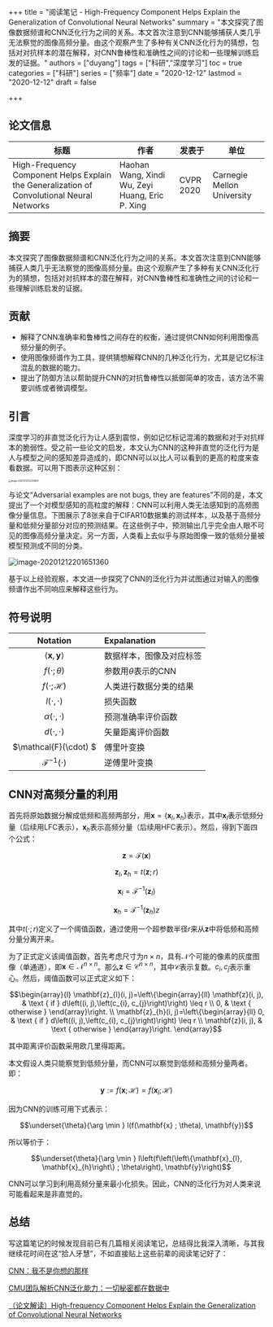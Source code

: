 +++
title = "阅读笔记 - High-Frequency Component Helps Explain the Generalization of Convolutional Neural Networks"
summary = "本文探究了图像数据频谱和CNN泛化行为之间的关系。本文首次注意到CNN能够捕获人类几乎无法察觉的图像高频分量。由这个观察产生了多种有关CNN泛化行为的猜想，包括对对抗样本的潜在解释，对CNN鲁棒性和准确性之间的讨论和一些理解训练启发的证据。"
authors = ["duyang"]
tags = ["科研","深度学习"]
toc = true
categories = ["科研"]
series = ["频率"]
date = "2020-12-12"
lastmod = "2020-12-12"
draft = false

+++


## 论文信息

| 标题                                                         | 作者                                            | 发表于    | 单位                       |
| ------------------------------------------------------------ | ----------------------------------------------- | --------- | -------------------------- |
| High-Frequency Component Helps Explain the Generalization of Convolutional Neural Networks | Haohan Wang, Xindi Wu, Zeyi Huang, Eric P. Xing | CVPR 2020 | Carnegie Mellon University |

## 摘要

本文探究了图像数据频谱和CNN泛化行为之间的关系。本文首次注意到CNN能够捕获人类几乎无法察觉的图像高频分量。由这个观察产生了多种有关CNN泛化行为的猜想，包括对对抗样本的潜在解释，对CNN鲁棒性和准确性之间的讨论和一些理解训练启发的证据。

## 贡献

- 解释了CNN准确率和鲁棒性之间存在的权衡，通过提供CNN如何利用图像高频分量的例子。
- 使用图像频谱作为工具，提供猜想解释CNN的几种泛化行为，尤其是记忆标注混乱的数据的能力。
- 提出了防御方法以帮助提升CNN的对抗鲁棒性以抵御简单的攻击，该方法不需要训练或者微调模型。

## 引言

深度学习的非直觉泛化行为让人感到震惊，例如记忆标记混淆的数据和对于对抗样本的脆弱性。受之前一些论文的启发，本文认为CNN的这种非直觉的泛化行为是人与模型之间的感知差异造成的，即CNN可以以比人可以看到的更高的粒度来查看数据。可以用下图表示这种区别：

<img src="https://i.loli.net/2020/12/12/WknwpqmzGZcXhvY.png" alt="image-20201212152259847" style="zoom:30%;" />

与论文“Adversarial examples are not bugs, they are features”不同的是，本文提出了一个对模型感知的高粒度的解释：CNN可以利用人类无法感知到的高频图像分量信息。下图展示了8张来自于CIFAR10数据集的测试样本，以及基于高频分量和低频分量部分对应的预测结果。在这些例子中，预测输出几乎完全由人眼不可见的图像高频分量决定。另一方面，人类看上去似乎与原始图像一致的低频分量被模型预测成不同的分类。

![image-20201212201651360](https://i.loli.net/2020/12/12/TbEVQDO7uKv4pdj.png)

基于以上经验观察，本文进一步探究了CNN的泛化行为并试图通过对输入的图像频谱作出不同响应来解释这些行为。

## 符号说明

|                Notation                | Expalanation             |
| :------------------------------------: | :----------------------- |
| $\langle\mathbf{x}, \mathbf{y}\rangle$ | 数据样本，图像及对应标签 |
|          $f(\cdot ; \theta)$           | 参数用$\theta$表示的CNN  |
|        $f(\cdot ; \mathcal{H})$        | 人类进行数据分类的结果   |
|            $l(\cdot,\cdot)$            | 损失函数                 |
|         $\alpha(\cdot,\cdot)$          | 预测准确率评价函数       |
|            $d(\cdot,\cdot)$            | 矢量距离评价函数         |
|         $\mathcal{F}(\cdot) $          | 傅里叶变换               |
|       $\mathcal{F}^{-1}(\cdot)$        | 逆傅里叶变换             |

## CNN对高频分量的利用

首先将原始数据分解成低频和高频两部分，用$\mathbf{x}=\{\mathbf{x}_l,\mathbf{x}_h\}$表示，其中$\mathbf{x}_l$表示低频分量（后续用LFC表示），$\mathbf{x}_h$表示高频分量（后续用HFC表示）。然后，得到下面四个公式：

$$\mathbf{z} =\mathcal{F}(\mathbf{x})$$

$$\mathbf{z}_{l}, \mathbf{z}_{h}=t(\mathbf{z} ; r)$$

$$\mathbf{x}_{l}= \mathcal{F}^{-1}\left(\mathbf{z}_{l}\right)$$

$$\mathbf{x}_{h}=\mathcal{F}^{-1}\left(\mathbf{z}_{h}\right)z$$

其中$t(\cdot; r)$定义了一个阈值函数，通过使用一个超参数半径$r$来从$\mathbf{z}$中将低频和高频分量分离开来。

为了正式定义该阈值函数，首先考虑尺寸为$n\times n$，具有$\mathcal{N}$个可能的像素的灰度图像（单通道），即$\mathbf{x}\in \mathcal{N}^{n\times n}$。那么$\mathbf{z}\in \mathcal{C}^{n\times n}$，其中$\mathcal{C}$表示复数。$c_i,c_j$表示重心。然后，阈值函数可以正式定义如下：

$$\begin{array}{l}
\mathbf{z}_{l}(i, j)=\left\{\begin{array}{ll}
\mathbf{z}(i, j), & \text { if } d\left((i, j),\left(c_{i}, c_{j}\right)\right) \leq r \\
0, & \text { otherwise }
\end{array}\right. \\
\mathbf{z}_{h}(i, j)=\left\{\begin{array}{ll}
0, & \text { if } d\left((i, j),\left(c_{i}, c_{j}\right)\right) \leq r \\
\mathbf{z}(i, j), & \text { otherwise }
\end{array}\right.
\end{array}$$

其中距离评价函数采用欧几里得距离。

本文假设人类只能察觉到低频分量，而CNN可以察觉到低频和高频分量两者。即：

$$\mathbf{y}:=f(\mathbf{x} ; \mathcal{H})=f\left(\mathbf{x}_{l} ; \mathcal{H}\right)$$

因为CNN的训练可用下式表示：

$$\underset{\theta}{\arg \min } l(f(\mathbf{x} ; \theta), \mathbf{y})$$

所以等价于：

$$\underset{\theta}{\arg \min } l\left(f\left(\left\{\mathbf{x}_{l}, \mathbf{x}_{h}\right\} ; \theta\right), \mathbf{y}\right)$$

CNN可以学习到利用高频分量来最小化损失。因此，CNN的泛化行为对人类来说可能看起来是非直觉的。

## 总结

写这篇笔记的时候发现目前已有几篇相关阅读笔记，总结得比我深入清晰，与其我继续花时间在这“拾人牙慧”，不如直接贴上这些前辈的阅读笔记好了：

[CNN：我不是你想的那样](https://zhuanlan.zhihu.com/p/315601295)

[CMU团队解析CNN泛化能力：一切秘密都在数据中](https://zhuanlan.zhihu.com/p/248068207)

[（论文解读）High-frequency Component Helps Explain the Generalization of Convolutional Neural Networks](https://blog.csdn.net/qq_43414059/article/details/107423915)







